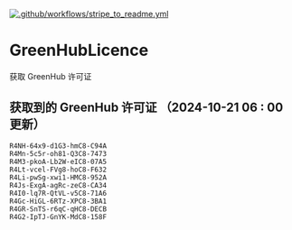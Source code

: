 [![.github/workflows/stripe_to_readme.yml](https://github.com/zjx-kimi/GreenHubLicence/actions/workflows/stripe_to_readme.yml/badge.svg)](https://github.com/zjx-kimi/GreenHubLicence/actions/workflows/stripe_to_readme.yml)
# GreenHubLicence
获取 GreenHub 许可证
## 获取到的 GreenHub 许可证 （2024-10-21 06 : 00 更新）
```
R4NH-64x9-d1G3-hmC8-C94A
R4Mn-5c5r-oh81-Q3C8-7473
R4M3-pkoA-Lb2W-eIC8-07A5
R4Lt-vcel-FVg8-hoC8-F632
R4Li-pwSg-xwi1-HMC8-952A
R4Js-ExgA-agRc-zeC8-CA34
R4I0-lq7R-QtVL-v5C8-71A6
R4Gc-HiGL-6RTz-XPC8-3BA1
R4GR-SnTS-r6qC-qHC8-DECB
R4G2-IpTJ-GnYK-MdC8-158F
```
